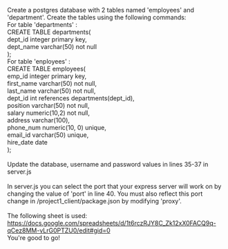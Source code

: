 Create a postgres database with 2 tables named 'employees' and 'department'. Create the tables using the following commands: <br />
For table 'departments' :<br /> 
  CREATE TABLE departments( <br />
     dept_id integer primary key, <br />
     dept_name varchar(50) not null <br />
  ); <br />
For table 'enployees' : <br />
  CREATE TABLE employees( <br />
    emp_id integer primary key, <br />
    first_name varchar(50) not null, <br />
    last_name varchar(50) not null, <br />
    dept_id int references departments(dept_id), <br />
    position varchar(50) not null, <br /> 
    salary numeric(10,2) not null, <br />
    address varchar(100), <br />
    phone_num numeric(10, 0) unique, <br />
    email_id varchar(50) unique, <br />
    hire_date date <br />
  ); <br />
  <br />
  Update the database, username and password values in lines 35-37 in server.js <br />
  <br /> 
  In server.js you can select the port that your express server will work on by changing the value of 'port' in line 40. You must also reflect this port change in /project1_client/package.json by modifying 'proxy'.
  <br /> <br />
  The following sheet is used: https://docs.google.com/spreadsheets/d/1t6rczRJY8C_Zk12xX0FACQ9q-qCez8MM-vLrG0PTZU0/edit#gid=0 <br />
  You're good to go!
